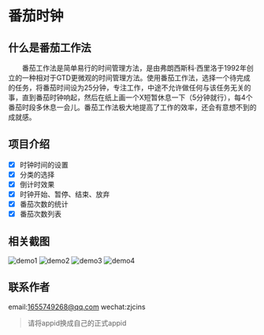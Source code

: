 # 番茄时钟
## 什么是番茄工作法
&emsp;&emsp;番茄工作法是简单易行的时间管理方法，是由弗朗西斯科·西里洛于1992年创立的一种相对于GTD更微观的时间管理方法。使用番茄工作法，选择一个待完成的任务，将番茄时间设为25分钟，专注工作，中途不允许做任何与该任务无关的事，直到番茄时钟响起，然后在纸上画一个X短暂休息一下（5分钟就行），每4个番茄时段多休息一会儿。番茄工作法极大地提高了工作的效率，还会有意想不到的成就感。
## 项目介绍
- [x] 时钟时间的设置
- [x] 分类的选择
- [x] 倒计时效果
- [x] 时钟开始、暂停、结束、放弃
- [x] 番茄次数的统计
- [x] 番茄次数列表
## 相关截图
![demo1](https://github.com/3212lin/tomatoClock/blob/master/screenshot/1.jpg)
![demo2](https://github.com/3212lin/tomatoClock/blob/master/screenshot/2.jpg)
![demo3](https://github.com/3212lin/tomatoClock/blob/master/screenshot/3.jpg)
![demo4](https://github.com/3212lin/tomatoClock/blob/master/screenshot/4.jpg)
## 联系作者
email:1655749268@qq.com
wechat:zjcins
> 请将appid换成自己的正式appid

